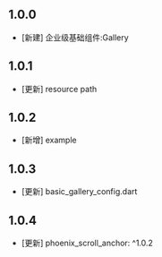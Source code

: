 <!--
 * @Author: lipeng 1162423147@qq.com
 * @Date: 2023-09-24 18:00:03
 * @LastEditors: lipeng 1162423147@qq.com
 * @LastEditTime: 2023-10-16 15:32:31
 * @FilePath: /phoenix_gallery/CHANGELOG.md
 * @Description: 这是默认设置,请设置`customMade`, 打开koroFileHeader查看配置 进行设置: https://github.com/OBKoro1/koro1FileHeader/wiki/%E9%85%8D%E7%BD%AE
-->
## 1.0.0

* [新建] 企业级基础组件:Gallery

## 1.0.1

* [更新] resource path

## 1.0.2

* [新增] example

## 1.0.3

* [更新] basic_gallery_config.dart

## 1.0.4

* [更新] phoenix_scroll_anchor: ^1.0.2
